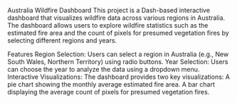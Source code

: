 Australia Wildfire Dashboard
This project is a Dash-based interactive dashboard that visualizes wildfire data across various regions in Australia. The dashboard allows users to explore wildfire statistics such as the estimated fire area and the count of pixels for presumed vegetation fires by selecting different regions and years.

Features
Region Selection: Users can select a region in Australia (e.g., New South Wales, Northern Territory) using radio buttons.
Year Selection: Users can choose the year to analyze the data using a dropdown menu.
Interactive Visualizations: The dashboard provides two key visualizations:
A pie chart showing the monthly average estimated fire area.
A bar chart displaying the average count of pixels for presumed vegetation fires.

